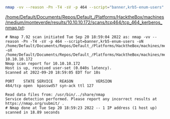 ```bash
nmap -vv --reason -Pn -T4 -sV -p 464 --script="banner,krb5-enum-users" -oN "/home/Default/Documents/Repos/Default_/Platforms/HacktheBox/machines/medium/monteverde/results/10.10.10.172/scans/tcp464/tcp_464_kerberos_nmap.txt" -oX "/home/Default/Documents/Repos/Default_/Platforms/HacktheBox/machines/medium/monteverde/results/10.10.10.172/scans/tcp464/xml/tcp_464_kerberos_nmap.xml" 10.10.10.172
```

[/home/Default/Documents/Repos/Default_/Platforms/HacktheBox/machines/medium/monteverde/results/10.10.10.172/scans/tcp464/tcp_464_kerberos_nmap.txt](file:///home/Default/Documents/Repos/Default_/Platforms/HacktheBox/machines/medium/monteverde/results/10.10.10.172/scans/tcp464/tcp_464_kerberos_nmap.txt):

```
# Nmap 7.92 scan initiated Tue Sep 20 18:59:04 2022 as: nmap -vv --reason -Pn -T4 -sV -p 464 --script=banner,krb5-enum-users -oN /home/Default/Documents/Repos/Default_/Platforms/HacktheBox/machines/medium/monteverde/results/10.10.10.172/scans/tcp464/tcp_464_kerberos_nmap.txt -oX /home/Default/Documents/Repos/Default_/Platforms/HacktheBox/machines/medium/monteverde/results/10.10.10.172/scans/tcp464/xml/tcp_464_kerberos_nmap.xml 10.10.10.172
Nmap scan report for 10.10.10.172
Host is up, received user-set (0.040s latency).
Scanned at 2022-09-20 18:59:05 EDT for 18s

PORT    STATE SERVICE   REASON          VERSION
464/tcp open  kpasswd5? syn-ack ttl 127

Read data files from: /usr/bin/../share/nmap
Service detection performed. Please report any incorrect results at https://nmap.org/submit/ .
# Nmap done at Tue Sep 20 18:59:23 2022 -- 1 IP address (1 host up) scanned in 18.89 seconds

```
